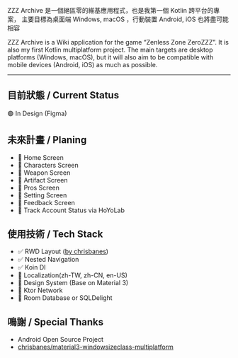 ZZZ Archive 是一個絕區零的維基應用程式，也是我第一個 Kotlin 跨平台的專案，
主要目標為桌面端 Windows, macOS ，行動裝置 Android, iOS 也將盡可能相容

ZZZ Archive is a Wiki application for the game “Zenless Zone ZeroZZZ”.
It is also my first Kotlin multiplatform project. 
The main targets are desktop platforms (Windows, macOS),
but it will also aim to be compatible with mobile devices (Android, iOS) as much as possible.

---

## 目前狀態 / Current Status
🟢 In Design (Figma)

## 未來計畫 / Planing
- 🚧  Home Screen
- 🚧  Characters Screen
- 🚧  Weapon Screen
- 🚧  Artifact Screen
- 🚧  Pros Screen
- 🚧  Setting Screen
- 🚧  Feedback Screen
- 🚧  Track Account Status via HoYoLab

## 使用技術 / Tech Stack
- ✅ RWD Layout ([by chrisbanes](https://github.com/chrisbanes/material3-windowsizeclass-multiplatform))
- ✅ Nested Navigation
- ✅ Koin DI
- 🚧  Localization(zh-TW, zh-CN, en-US)
- 🚧  Design System (Base on Material 3)
- 🚧  Ktor Network
- 🚧  Room Database or SQLDelight

## 鳴謝 / Special Thanks
* Android Open Source Project
* [chrisbanes/material3-windowsizeclass-multiplatform](https://github.com/chrisbanes/material3-windowsizeclass-multiplatform)